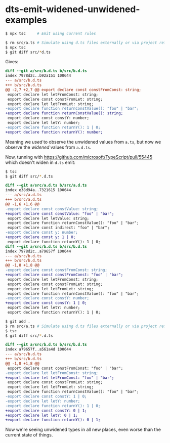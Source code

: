 # dts-emit-widened-unwidened-examples

```sh
$ npx tsc     # Emit using current rules

$ rm src/a.ts # Simulate using d.ts files externally or via project references
$ npx tsc
$ git diff src/*d.ts
```

Gives:

```diff
diff --git a/src/b.d.ts b/src/b.d.ts
index 7978d2c..b92a151 100644
--- a/src/b.d.ts
+++ b/src/b.d.ts
@@ -2,7 +2,7 @@ export declare const constFromConst: string;
 export declare let letFromConst: string;
 export declare const constFromLet: string;
 export declare let letFromLet: string;
-export declare function returnConstValue(): "foo" | "bar";
+export declare function returnConstValue(): string;
 export declare const constY: number;
 export declare let letY: number;
-export declare function returnY(): 1 | 0;
+export declare function returnY(): number;
```

Meaning we _used_ to observe the unwidened values from `a.ts`, but now we observe the _widened_ values from `a.d.ts`.


Now, tunning with https://github.com/microsoft/TypeScript/pull/55445 which doesn't widen in `d.ts` emit:

```sh
$ tsc
$ git diff src/*.d.ts
```

```diff
diff --git a/src/a.d.ts b/src/a.d.ts
index e38d94a..7321615 100644
--- a/src/a.d.ts
+++ b/src/a.d.ts
@@ -1,6 +1,6 @@
-export declare const constValue: string;
+export declare const constValue: "foo" | "bar";
 export declare let letValue: string;
 export declare function returnConstValue(): "foo" | "bar";
 export declare const indirect: "foo" | "bar";
-export declare const y: number;
+export declare const y: 1 | 0;
 export declare function returnY(): 1 | 0;
diff --git a/src/b.d.ts b/src/b.d.ts
index 7978d2c..a79657f 100644
--- a/src/b.d.ts
+++ b/src/b.d.ts
@@ -1,8 +1,8 @@
-export declare const constFromConst: string;
+export declare const constFromConst: "foo" | "bar";
 export declare let letFromConst: string;
 export declare const constFromLet: string;
 export declare let letFromLet: string;
 export declare function returnConstValue(): "foo" | "bar";
-export declare const constY: number;
+export declare const constY: 1 | 0;
 export declare let letY: number;
 export declare function returnY(): 1 | 0;
```


```sh
$ git add .
$ rm src/a.ts # Simulate using d.ts files externally or via project references
$ tsc
$ git diff src/*.d.ts
```

```diff
diff --git a/src/b.d.ts b/src/b.d.ts
index a79657f..a561a4d 100644
--- a/src/b.d.ts
+++ b/src/b.d.ts
@@ -1,8 +1,8 @@
 export declare const constFromConst: "foo" | "bar";
-export declare let letFromConst: string;
+export declare let letFromConst: "foo" | "bar";
 export declare const constFromLet: string;
 export declare let letFromLet: string;
 export declare function returnConstValue(): "foo" | "bar";
-export declare const constY: 1 | 0;
-export declare let letY: number;
-export declare function returnY(): 1 | 0;
+export declare const constY: 0 | 1;
+export declare let letY: 0 | 1;
+export declare function returnY(): 0 | 1;
```

Now we're seeing unwidened types in all new places, even worse than the current state of things.
